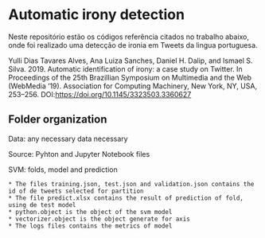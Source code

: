 # Automatic irony detection
Neste repositório estão os códigos referência citados no trabalho abaixo, onde foi realizado uma detecção de ironia em Tweets da lingua portuguesa. 

Yulli Dias Tavares Alves, Ana Luiza Sanches, Daniel H. Dalip, and Ismael S. Silva. 2019. Automatic identification of irony: a case study on Twitter. In Proceedings of the 25th Brazillian Symposium on Multimedia and the Web (WebMedia ’19). Association for Computing Machinery, New York, NY, USA, 253–256. DOI:https://doi.org/10.1145/3323503.3360627

## Folder organization
  Data: any necessary data necessary
  
  Source: Pyhton and Jupyter Notebook files

  SVM: folds, model and prediction
  
    * The files training.json, test.json and validation.json contains the id of de tweets selected for partition
    * The file predict.xlsx contains the result of prediction of fold, using de test model
    * python.object is the object of the svm model
    * vectorizer.object is the object generate for axis
    * The logs files contains the metrics of model
